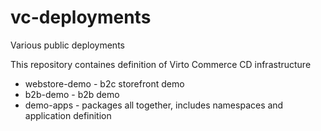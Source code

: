 # vc-deployments
Various public deployments

This repository containes definition of Virto Commerce CD infrastructure

- webstore-demo - b2c storefront demo
- b2b-demo - b2b demo
- demo-apps - packages all together, includes namespaces and application definition
